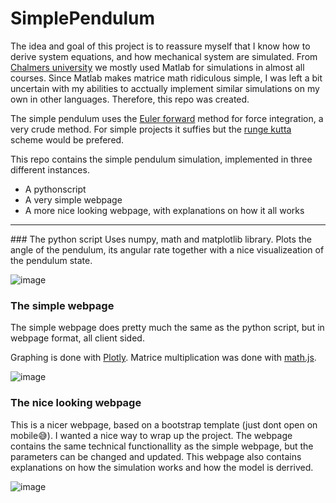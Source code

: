# SimplePendulum
The idea and goal of this project is to reassure myself that I know how to derive system equations, and how mechanical system are simulated. From [Chalmers university](www.chalmers.se) we mostly used Matlab for simulations in almost all courses. Since Matlab makes matrice math ridiculous simple, I was left a bit uncertain with my abilities to acctually implement similar simulations on my own in other languages. Therefore, this repo was created.


The simple pendulum uses the [Euler forward](https://en.wikipedia.org/wiki/Euler_method) method for force integration, a very crude method. For simple projects it suffies but the [runge kutta](https://en.wikipedia.org/wiki/Runge%E2%80%93Kutta_methods) scheme would be prefered.


This repo contains the simple pendulum simulation, implemented in three different instances.
- A pythonscript
- A very simple webpage
- A more nice looking webpage, with explanations on how it all works
<hr>
### The python script
Uses numpy, math and matplotlib library.
Plots the angle of the pendulum, its angular rate together with a nice visualizeation of the pendulum state.

![image](https://user-images.githubusercontent.com/38656281/158705258-61eec079-da3e-4e05-a842-64e4db7e379c.png)

### The simple webpage
The simple webpage does pretty much the same as the python script, but in webpage format, all client sided.

Graphing is done with [Plotly](https://plotly.com/javascript/). 
Matrice multiplication was done with [math.js](https://github.com/josdejong/mathjs).

![image](https://user-images.githubusercontent.com/38656281/158705033-0e1cb494-773c-41b3-84e1-fa14051fa9fc.png)


### The nice looking webpage
This is a nicer webpage, based on a bootstrap template (just dont open on mobile😅). I wanted a nice way to wrap up the project. The webpage contains the same technical functionallity as the simple webpage, but the parameters can be changed and updated. This webpage also contains explanations on how the simulation works and how the model is derrived.

![image](https://user-images.githubusercontent.com/38656281/158707701-c92348be-2a5e-42e5-940f-390f313de3f2.png)
